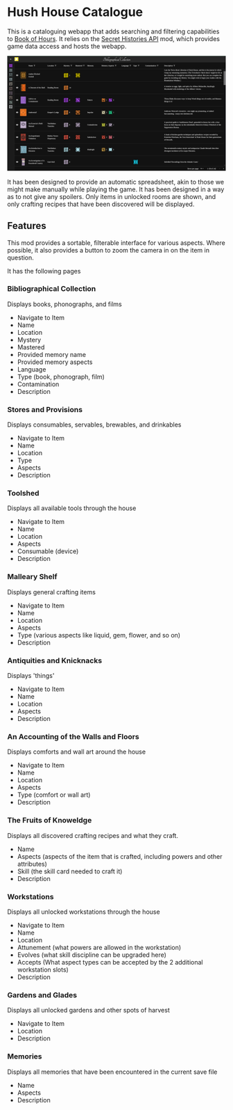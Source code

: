 # Hush House Catalogue

This is a cataloguing webapp that adds searching and filtering capabilities to [Book of Hours](https://store.steampowered.com/app/1028310/BOOK_OF_HOURS/).
It relies on the [Secret Histories API](https://github.com/RoboPhred/secrethistories-api/tree/main/SHRestAPI) mod, which provides game data access and hosts the webapp.

![ALT](/preview/preview.png)

It has been designed to provide an automatic spreadsheet, akin to those we might make manually while playing the game. It has been designed in a way as to not give any spoilers. Only items in unlocked rooms are shown, and only crafting recipes that have been discovered will be displayed.

## Features

This mod provides a sortable, filterable interface for various aspects. Where possible, it also provides a button to zoom the camera in on the item in question.

It has the following pages

### Bibliographical Collection

Displays books, phonographs, and films

- Navigate to Item
- Name
- Location
- Mystery
- Mastered
- Provided memory name
- Provided memory aspects
- Language
- Type (book, phonograph, film)
- Contamination
- Description

### Stores and Provisions

Displays consumables, servables, brewables, and drinkables

- Navigate to Item
- Name
- Location
- Type
- Aspects
- Description

### Toolshed

Displays all available tools through the house

- Navigate to Item
- Name
- Location
- Aspects
- Consumable (device)
- Description

### Malleary Shelf

Displays general crafting items

- Navigate to Item
- Name
- Location
- Aspects
- Type (various aspects like liquid, gem, flower, and so on)
- Description

### Antiquities and Knicknacks

Displays 'things'

- Navigate to Item
- Name
- Location
- Aspects
- Description

### An Accounting of the Walls and Floors

Displays comforts and wall art around the house

- Navigate to Item
- Name
- Location
- Aspects
- Type (comfort or wall art)
- Description

### The Fruits of Knoweldge

Displays all discovered crafting recipes and what they craft.

- Name
- Aspects (aspects of the item that is crafted, including powers and other attributes)
- Skill (the skill card needed to craft it)
- Description

### Workstations

Displays all unlocked workstations through the house

- Navigate to Item
- Name
- Location
- Attunement (what powers are allowed in the workstation)
- Evolves (what skill discipline can be upgraded here)
- Accepts (What aspect types can be accepted by the 2 additional workstation slots)
- Description

### Gardens and Glades

Displays all unlocked gardens and other spots of harvest

- Navigate to Item
- Location
- Description

### Memories

Displays all memories that have been encountered in the current save file

- Name
- Aspects
- Description
